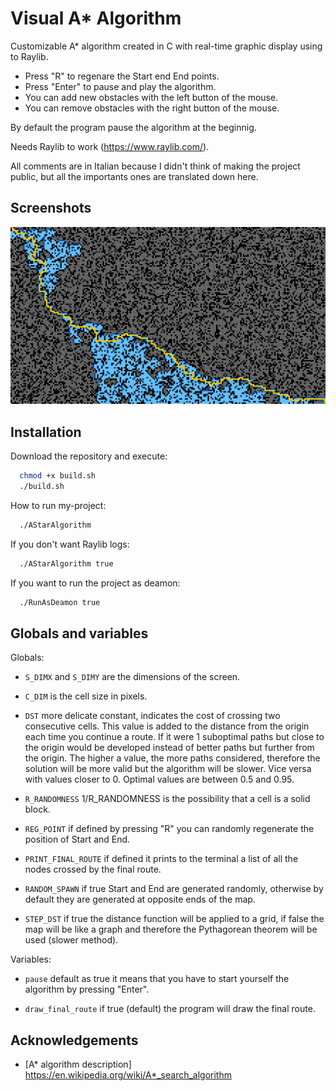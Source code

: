 
# Visual A* Algorithm

Customizable A* algorithm created in C with real-time graphic display using to Raylib. 

- Press "R" to regenare the Start end End points.
- Press "Enter" to pause and play the algorithm.
- You can add new obstacles with the left button of the mouse.
- You can remove obstacles with the right button of the mouse.

By default the program pause the algorithm at the beginnig. 

Needs Raylib to work (https://www.raylib.com/).

All comments are in Italian because I didn't think of making the project public, but all the importants ones are translated down here.

## Screenshots

![App Screenshot](https://github.com/AndreSbro03/AStar/blob/main/screen.png)

## Installation

Download the repository and execute:

```bash
  chmod +x build.sh
  ./build.sh
```

How to run my-project:

```bash
  ./AStarAlgorithm
```

If you don't want Raylib logs:

```bash
  ./AStarAlgorithm true
```

If you want to run the project as deamon:

```bash
  ./RunAsDeamon true
```

## Globals and variables

Globals:

- `S_DIMX` and `S_DIMY` are the dimensions of the screen.

- `C_DIM` is the cell size in pixels.

- `DST` more delicate constant, indicates the cost of crossing two consecutive cells. This value is added to the distance from the origin each time you continue a route. If it were 1 suboptimal paths but close to the origin would be developed instead of better paths but further from the origin. The higher a value, the more paths considered, therefore the solution will be more valid but the algorithm will be slower. Vice versa with values ​​closer to 0. Optimal values ​​are between 0.5 and 0.95. 

- `R_RANDOMNESS` 1/R_RANDOMNESS is the possibility that a cell is a solid block.

- `REG_POINT` if defined by pressing "R" you can randomly regenerate the position of Start and End.

- `PRINT_FINAL_ROUTE` if defined it prints to the terminal a list of all the nodes crossed by the final route.

- `RANDOM_SPAWN` if true Start and End are generated randomly, otherwise by default they are generated at opposite ends of the map.

- `STEP_DST` if true the distance function will be applied to a grid, if false the map will be like a graph and therefore the Pythagorean theorem will be used (slower method).

Variables:
- `pause` default as true it means that you have to start yourself the algorithm by pressing "Enter".

- `draw_final_route` if true (default) the program will draw the final route.

## Acknowledgements

 - [A* algorithm description]  https://en.wikipedia.org/wiki/A*_search_algorithm
